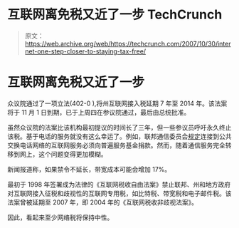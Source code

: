 # 互联网离免税又近了一步 TechCrunch

> 原文：<https://web.archive.org/web/https://techcrunch.com/2007/10/30/internet-one-step-closer-to-staying-tax-free/>

# 互联网离免税又近了一步

众议院通过了一项立法(402-0 ),将州互联网接入税延期 7 年至 2014 年。该法案将于 11 月 1 日到期，已于上周四在参议院通过，最后由总统批准。

虽然众议院的法案比该机构最初提议的时间长了三年，但一些参议员呼吁永久终止该税。基于电话的服务就没有这么幸运了。例如，联邦通信委员会[规定](https://web.archive.org/web/20230125030238/http://www.news.com/2100-7352_3-6086437.html)连接到公共交换电话网络的互联网服务必须向普遍服务基金捐款。然而，随着通信服务完全转移到网上，这个问题变得更加模糊。

新闻报道称，如果禁令不延长，带宽成本可能会增加 17%。

最初于 1998 年签署成为法律的《互联网税收自由法案》禁止联邦、州和地方政府对互联网接入征税和歧视性的互联网专用税，如比特税、带宽税和电子邮件税。该法案曾被延期至 2007 年，即 2004 年的《互联网税收非歧视法案》。

因此，看起来至少网络税将保持中性。